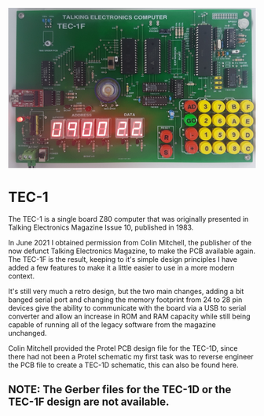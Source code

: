 ![TEC-1F](https://github.com/crsjones/TEC-1/blob/main/TEC-1FAssembled.jpg)
# TEC-1

The TEC-1 is a single board Z80 computer that was originally presented in Talking Electronics Magazine Issue 10, published in 1983.

In June 2021  I  obtained permission from Colin Mitchell, the publisher of the now defunct Talking Electronics Magazine, to make the PCB available again. The TEC-1F is the result, keeping to it's simple design principles I have added a few features to make it a little easier to use in a more modern context.

It's still very much a retro design, but the two main changes, adding a bit banged serial port and changing the memory footprint from 24 to 28 pin devices give the ability to communicate with the board via a USB to serial converter and allow an increase in ROM and RAM capacity while still being capable of running all of the legacy software from the magazine unchanged.

Colin Mitchell provided the Protel PCB design file for the TEC-1D, since there had not been a Protel schematic my first task was to reverse engineer the PCB file to create a TEC-1D schematic, this can also be found here. 

## NOTE: The Gerber files for the TEC-1D or the TEC-1F design are not available.







